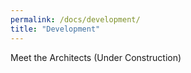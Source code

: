 ```yaml
---
permalink: /docs/development/
title: "Development"
---
```


Meet the Architects
(Under Construction)
